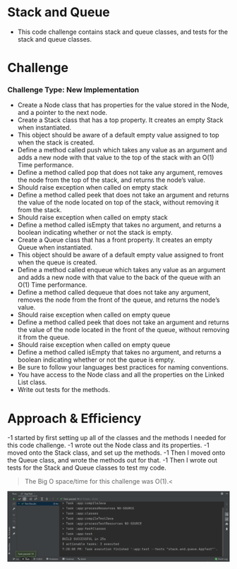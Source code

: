 # Stack and Queue

- This code challenge contains stack and queue classes, and tests for the stack and queue classes.
# Challenge

### Challenge Type: New Implementation
- Create a Node class that has properties for the value stored in the Node, and a pointer to the next node.
- Create a Stack class that has a top property. It creates an empty Stack when instantiated.
- This object should be aware of a default empty value assigned to top when the stack is created.
- Define a method called push which takes any value as an argument and adds a new node with that value to the top of the stack with an O(1) Time performance.
- Define a method called pop that does not take any argument, removes the node from the top of the stack, and returns the node’s value.
- Should raise exception when called on empty stack
- Define a method called peek that does not take an argument and returns the value of the node located on top of the stack, without removing it from the stack.
- Should raise exception when called on empty stack
- Define a method called isEmpty that takes no argument, and returns a boolean indicating whether or not the stack is empty.
- Create a Queue class that has a front property. It creates an empty Queue when instantiated.
- This object should be aware of a default empty value assigned to front when the queue is created.
- Define a method called enqueue which takes any value as an argument and adds a new node with that value to the back of the queue with an O(1) Time performance.
- Define a method called dequeue that does not take any argument, removes the node from the front of the queue, and returns the node’s value.
- Should raise exception when called on empty queue
- Define a method called peek that does not take an argument and returns the value of the node located in the front of the queue, without removing it from the queue.
- Should raise exception when called on empty queue
- Define a method called isEmpty that takes no argument, and returns a boolean indicating whether or not the queue is empty.
- Be sure to follow your languages best practices for naming conventions.
- You have access to the Node class and all the properties on the Linked List class.
- Write out tests for the methods.

# Approach & Efficiency

-1 started by first setting up all of the classes and the methods I needed for this code challenge.
-1 wrote out the Node class and its properties.
-1 moved onto the Stack class, and set up the methods.
-1 Then I moved onto the Queue class, and wrote the methods out for that. 
-1 Then I wrote out tests for the Stack and Queue classes to test my code. 
>The Big O space/time for this challenge was O(1).<

![img.png](img.png) 
